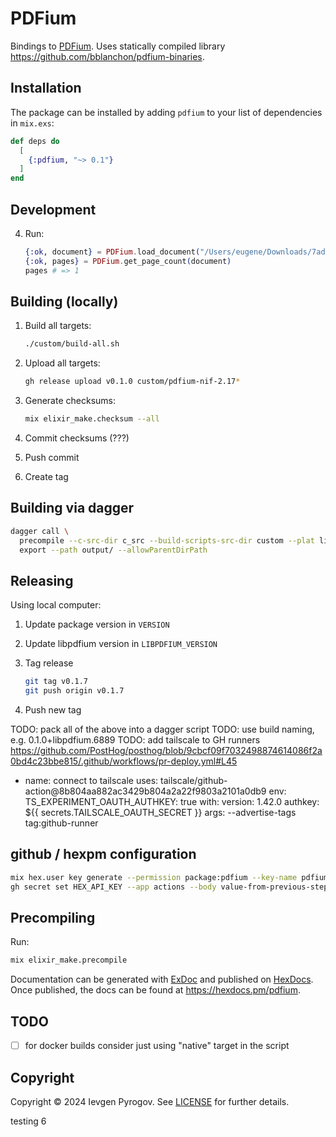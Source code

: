# PDFium

Bindings to [PDFium](https://pdfium.googlesource.com/pdfium/). Uses statically compiled library https://github.com/bblanchon/pdfium-binaries.

## Installation

The package can be installed by adding `pdfium` to your list of dependencies in `mix.exs`:

```elixir
def deps do
  [
    {:pdfium, "~> 0.1"}
  ]
end
```

## Development

4. Run:

    ```elixir
    {:ok, document} = PDFium.load_document("/Users/eugene/Downloads/7ade6db09604a8b41104763c6f16a987.pdf")
    {:ok, pages} = PDFium.get_page_count(document)
    pages # => 1
    ```

## Building (locally)

1. Build all targets:

    ```sh
    ./custom/build-all.sh
    ```

2. Upload all targets:

    ```sh
    gh release upload v0.1.0 custom/pdfium-nif-2.17*
    ```

3. Generate checksums:

    ```sh
    mix elixir_make.checksum --all
    ```

4. Commit checksums (???)

5. Push commit

6. Create tag

## Building via dagger

```sh
dagger call \
  precompile --c-src-dir c_src --build-scripts-src-dir custom --plat linux/amd64 \
  export --path output/ --allowParentDirPath
```

## Releasing

Using local computer:

1. Update package version in `VERSION`

2. Update libpdfium version in `LIBPDFIUM_VERSION`

3. Tag release

   ```sh
   git tag v0.1.7
   git push origin v0.1.7
   ```

4. Push new tag

TODO: pack all of the above into a dagger script
TODO: use build naming, e.g. 0.1.0+libpdfium.6889
TODO: add tailscale to GH runners
    https://github.com/PostHog/posthog/blob/9cbcf09f7032498874614086f2a0bd4c23bbe815/.github/workflows/pr-deploy.yml#L45

- name: connect to tailscale
  uses: tailscale/github-action@8b804aa882ac3429b804a2a22f9803a2101a0db9
  env:
      TS_EXPERIMENT_OAUTH_AUTHKEY: true
  with:
      version: 1.42.0
      authkey: ${{ secrets.TAILSCALE_OAUTH_SECRET }}
      args: --advertise-tags tag:github-runner

## github / hexpm configuration

```sh
mix hex.user key generate --permission package:pdfium --key-name pdfium
gh secret set HEX_API_KEY --app actions --body value-from-previous-step
```

## Precompiling

Run:

```sh
mix elixir_make.precompile
```

Documentation can be generated with [ExDoc](https://github.com/elixir-lang/ex_doc)
and published on [HexDocs](https://hexdocs.pm). Once published, the docs can
be found at <https://hexdocs.pm/pdfium>.

## TODO

- [ ] for docker builds consider just using "native" target in the script

## Copyright

Copyright © 2024 Ievgen Pyrogov. See [LICENSE](LICENSE) for further details.

testing 6
